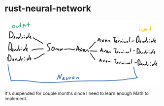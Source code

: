 # rust-neural-network

<img src = "assets/neuron.png">

It's suspended for couple months since I need to learn enough Math to implement.